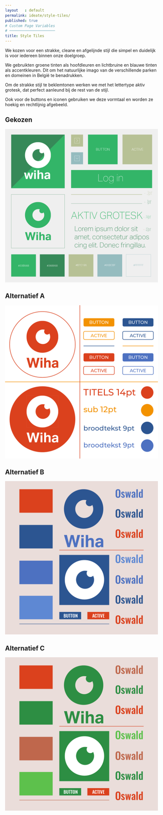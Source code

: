 ```yaml
---
layout   : default
permalink: ideate/style-tiles/
published: true
# Custom Page Variables
# ─────────────────────
title: Style Tiles
---
```


<p class="top">We kozen voor een strakke, cleane en afgelijnde stijl die simpel en duidelijk is voor iedereen binnen onze doelgroep.</p>
<p>We gebruikten groene tinten als hoofdleuren en lichtbruine en blauwe tinten als accentkleuren. Dit om het natuurlijke imago van de verschillende parken en domeinen in België te benadrukken.</p> 
<p>Om de strakke stijl te beklemtonen werken we met het lettertype aktiv grotesk, dat perfect aanleund bij de rest van de stijl.</p>
<p>Ook voor de buttons en iconen gebruiken we deze vormtaal en worden ze hoekig en rechtlijnig afgebeeld.</p>

## Gekozen

<img src="../../assets/images/tile.png" class="tile">

## Alternatief A

<img src="../../assets/images/tile2.png" class="tile">

## Alternatief B

<img src="../../assets/images/tile3.png" class="tile">

## Alternatief C

<img src="../../assets/images/tile4.png" class="tile">